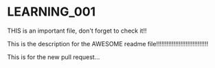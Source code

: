 # LEARNING_001

THIS is an important file, don't forget to check it!!

This is the description for the AWESOME readme file!!!!!!!!!!!!!!!!!!!!!!!!!!!!!!

This is for the new pull request...
